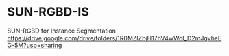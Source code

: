 # SUN-RGBD-IS
SUN-RGBD for Instance Segmentation
https://drive.google.com/drive/folders/1R0MZIZbjH17hV4wWoI_D2mJqvheEG-5M?usp=sharing
